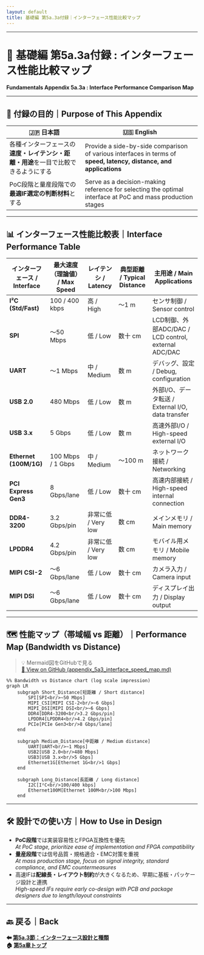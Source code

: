 ```yaml
---
layout: default
title: 基礎編 第5a.3a付録｜インターフェース性能比較マップ
---
```


---

# 📎 基礎編 第5a.3a付録 : インターフェース性能比較マップ  
**Fundamentals Appendix 5a.3a : Interface Performance Comparison Map**

---

## 🎯 付録の目的｜Purpose of This Appendix

| 🇯🇵 日本語 | 🇺🇸 English |
|-----------|-----------|
| 各種インターフェースの**速度・レイテンシ・距離・用途**を一目で比較できるようにする | Provide a side-by-side comparison of various interfaces in terms of **speed, latency, distance, and applications** |
| PoC段階と量産段階での**最適IF選定の判断材料**とする | Serve as a decision-making reference for selecting the optimal interface at PoC and mass production stages |

---

## 📊 インターフェース性能比較表｜Interface Performance Table

| インターフェース / Interface | 最大速度（理論値） / Max Speed | レイテンシ / Latency | 典型距離 / Typical Distance | 主用途 / Main Applications |
|-----------------------------|-------------------------------|---------------------|-----------------------------|----------------------------|
| **I²C (Std/Fast)**           | 100 / 400 kbps                | 高 / High           | ～1 m                       | センサ制御 / Sensor control |
| **SPI**                     | ～50 Mbps                     | 低 / Low            | 数十 cm                     | LCD制御、外部ADC/DAC / LCD control, external ADC/DAC |
| **UART**                    | ～1 Mbps                      | 中 / Medium         | 数 m                        | デバッグ、設定 / Debug, configuration |
| **USB 2.0**                  | 480 Mbps                      | 低 / Low            | 数 m                        | 外部I/O、データ転送 / External I/O, data transfer |
| **USB 3.x**                  | 5 Gbps                        | 低 / Low            | 数 m                        | 高速外部I/O / High-speed external I/O |
| **Ethernet (100M/1G)**       | 100 Mbps / 1 Gbps              | 中 / Medium         | ～100 m                     | ネットワーク接続 / Networking |
| **PCI Express Gen3**         | 8 Gbps/lane                    | 低 / Low            | 数十 cm                     | 高速内部接続 / High-speed internal connection |
| **DDR4-3200**                | 3.2 Gbps/pin                   | 非常に低 / Very low | 数 cm                       | メインメモリ / Main memory |
| **LPDDR4**                   | 4.2 Gbps/pin                   | 非常に低 / Very low | 数 cm                       | モバイル用メモリ / Mobile memory |
| **MIPI CSI-2**               | ～6 Gbps/lane                  | 低 / Low            | 数十 cm                     | カメラ入力 / Camera input |
| **MIPI DSI**                 | ～6 Gbps/lane                  | 低 / Low            | 数十 cm                     | ディスプレイ出力 / Display output |

---

## 🗺 性能マップ（帯域幅 vs 距離）｜Performance Map (Bandwidth vs Distance)

> 💡 Mermaid図をGitHubで見る  
> [🔗 View on GitHub (appendix_5a3_interface_speed_map.md)](https://github.com/Samizo-AITL/Edusemi-v4x/blob/main/chapter5a_spec_module_if/appendix_5a3_interface_speed_map.md)

```mermaid
%% Bandwidth vs Distance chart (log scale impression)
graph LR
    subgraph Short_Distance[短距離 / Short distance]
        SPI[SPI<br/>~50 Mbps]
        MIPI_CSI[MIPI CSI-2<br/>~6 Gbps]
        MIPI_DSI[MIPI DSI<br/>~6 Gbps]
        DDR4[DDR4-3200<br/>3.2 Gbps/pin]
        LPDDR4[LPDDR4<br/>4.2 Gbps/pin]
        PCIe[PCIe Gen3<br/>8 Gbps/lane]
    end

    subgraph Medium_Distance[中距離 / Medium distance]
        UART[UART<br/>~1 Mbps]
        USB2[USB 2.0<br/>480 Mbps]
        USB3[USB 3.x<br/>5 Gbps]
        Ethernet1G[Ethernet 1G<br/>1 Gbps]
    end

    subgraph Long_Distance[長距離 / Long distance]
        I2C[I²C<br/>100/400 kbps]
        Ethernet100M[Ethernet 100M<br/>100 Mbps]
    end
```

---

## 🛠 設計での使い方｜How to Use in Design

- **PoC段階**では実装容易性とFPGA互換性を優先  
  *At PoC stage, prioritize ease of implementation and FPGA compatibility*
- **量産段階**では信号品質・規格適合・EMC対策を重視  
  *At mass production stage, focus on signal integrity, standard compliance, and EMC countermeasures*
- 高速IFは**配線長・レイアウト制約**が大きくなるため、早期に基板・パッケージ設計と連携  
  *High-speed IFs require early co-design with PCB and package designers due to length/layout constraints*

---

## 🔙 戻る｜Back

**⬅ [第5a.3節：インターフェース設計と種類](5a.3_interface_design.md)**  
**🏠 [第5a章トップ](README.md)**
